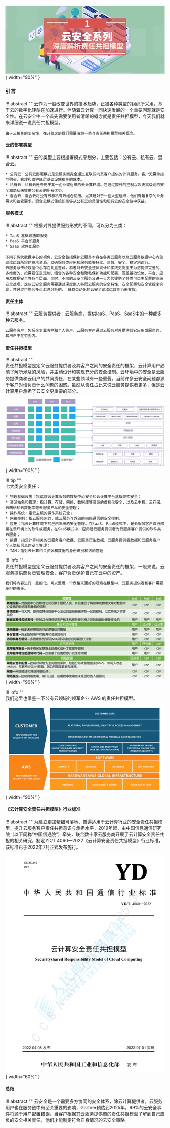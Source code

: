 ![配图](../../img/related/cloudsec-series1-pic5.jpeg){ width="90%" }   

### 引言

!!! abstract ""
    云作为一股改变世界的技术趋势，正被各种类型的组织所采用，基于云的数字化转型在加速进行。伴随着云计算一同快速发展的一个重要问题就是安全性。在云安全中一个首先需要使用者清晰的概念就是责任共担模型，今天我们就来详细说一说责任共担模型。

    由于云相关的复杂性，在开始之前我们需要清楚一些与责任共担模型相关概念。

 
#### 云的部署类型

!!! abstract ""
    云的类型主要根据署模式来划分，主要包括：公有云、私有云、混合云。

    * 公有云：公有云部署模式是云服务商完全通过互联网向其客户提供的计算服务。客户无需承担与购买、管理和维护底层基础设施相关的成本。  
    * 私有云：私有云是专用于某一企业或组织的云计算环境。它通过额外的控制以及更高级别的安全和隐私来提供公有云的所有优势。  
    * 混合云：混合云将公有云和私有云组合使用。尤其是对于一些大型组织，他们有着复杂的业务需求和监管要求。混合云模式使组织能够从公有云的灵活性和私有云的安全性中获益。  

#### 服务模式

!!! abstract ""
    根据对外提供服务形式的不同，可以分为三类：

    * IaaS 基础设施即服务  
    * PaaS 平台即服务  
    * SaaS 软件即服务  

    不同于传统数据中心的视角，云安全包括保护云服务本身在各类云服务以及云服务数据中心内部运维运营所需的技术资源，以确保各类应用和服务能够持续、高效、安全、稳定地运行。    
    云服务与传统数据中心存在明显差异，前者对云安全整体设计和实践更侧重于为您提供完善的、多维度的、按需要任意定制、组合的各种安全和隐私保护功能和配置，涵盖基础设施、平台、应用及数据安全等各个层面。同时，不同的云安全服务又进一步为您提供了各类可自主配置的高级安全选项。这些云安全服务需要通过深度嵌入各层云服务的安全特性、安全配置和安全管控来实现，并通过可整合多点汇总分析的、 日趋自动化的云安全运维运营能力来支撑。   

#### 责任主体

!!! abstract ""
    云服务提供者：云服务商，提供laaS、PaaS、SaaS中的一种或多种云服务。   

    云服务客户：包括企事业客户和个人客户，云服务客户通过云服务对外提供其它应用或服务的，其用户不在范围内。


#### 责任共担模型

!!! abstract ""  
    责任共担模型是定义云服务提供者及其客户之间的安全责任的框架，云计算用户必须了解所涉及的风险，并主动设计和实现充分的安全控制。云环境中的安全是云服务提供商和云用户的共同责任，在某些领域有一些重叠。当前许多云安全问题都源于客户对谁负责什么问题的困惑。虽然从责任占比来说云服务提供者更多，但是云计算用户承担了云安全更重要的部分。    

![处置方案](../../img/related/cloudsec-series1-pic1.png){ width="90%" }   

!!! tip ""  
    七大类安全责任：

    * 物理基础设施：指运营云计算服务的数据中心安全和云计算平台基础架构安全；  
    * 资源抽象和管理：指计算、存储、网络、数据库等资源的虚拟化安全，以及云主机、云存储、 云网络和云数据库等云服务产品的安全管理；  
    * 操作系统：指云主机的操作系统安全；  
    * 网络控制：指云服务间的，或云服务与外部的网络通信的安全控制。   
    * 应用：指云计算环境下的应用系统的安全管理。在laaS. PaaS模式中，是云服务客户自行部署在云环境上的软件或服务。在SaaS模式中，应用是云服务提供者为云服务客户提供的软件类云服务；  
    * 数据：指云计算相关的云服务客户数据、云服务衍生数据、云服务提供者数据和云服务客户 个人隐私信息的安全管理；  
    * IAM：指对云计算相关资源和数据的身份识别和访问管理   
!!! info ""  
    责任共担模型是定义云服务提供者及其客户之间的安全责任的框架，一般来说，云服务提供商负责管理安全，客户负责保护自己在云中的资产。

    我们将内容进行一些细化，可以整理一个表格来更好的观察在模型中，云服务提供者和客户需要承担的责任。

![处置方案](../../img/related/cloudsec-series1-pic2.png){ width="90%" }   

!!! info ""  
    我们这里也借鉴一下公有云领域的领军企业 AWS 的责任共担模型。

![处置方案](../../img/related/cloudsec-series1-pic3.jpg){ width="90%" }   

#### 《云计算安全责任共担模型》行业标准

!!! abstract ""
    为建立更加精细可落地、普遍适用于云计算行业的安全责任共担模型，提升云服务客户责任共担意识与承担水平，2019年起，由中国信息通信研究院（以下简称“中国信通院”）牵头，联合数十家云服务商开展了云计算安全责任共担的相关研究，制定YD/T 4060—2022《云计算安全责任共担模型》行业标准，该标准已于2022年7月正式发布施行。

![处置方案](../../img/related/cloudsec-series1-pic4.png){ width="60%" }   

#### 总结

!!! abstract ""
    云安全是一个需要多方协同的安全体系，除云计算提供者，云服务用户也在服务链中有至关重要的影响，Gartner预估到2025年，99%的云安全事件将源于用户配置错误。当客户根据其云服务提供商的责任共担模型了解到自己应负的安全相关责任，他们才能制定符合自身情况的云安全策略。

